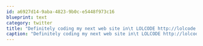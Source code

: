 ```yaml
---
id: a6927d14-9aba-4823-9b0c-e5448f973c16
blueprint: text
category: twitter
title: "Definitely coding my next web site in\t LOLCODE http://lolcode.com"
caption: "Definitely coding my next web site in\t LOLCODE http://lolcode.com"
---
```

